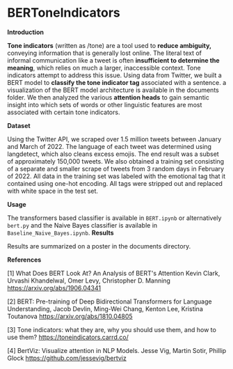 # BERToneIndicators

**Introduction**

**Tone indicators** (written as /tone) are a tool used to **reduce ambiguity,** conveying information that is generally lost online. The literal text of informal communication like a tweet is often **insufficient to determine the meaning**, which relies on much a larger, inaccessible context. Tone indicators attempt to address this issue. Using data from Twitter, we built a BERT model to **classify the tone indicator tag** associated with a sentence. a visualization of the BERT model architecture is available in the documents folder. We then analyzed the various **attention heads** to gain semantic insight into which sets of words or other linguistic features are most associated with certain tone indicators. 

**Dataset**

Using the Twitter API, we scraped over 1.5 million tweets between January and March of 2022. The language of each tweet was determined using langdetect, which also cleans excess emojis. The end result was a subset of approximately 150,000 tweets.
We also obtained a training set consisting of a separate and smaller scrape of tweets from 3 random days in February of 2022. All data in the training set was labeled with the emotional tag that it contained using one-hot encoding. All tags were stripped out and replaced with white space in the test set.

**Usage**

The transformers based classifier is available in `BERT.ipynb` or alternatively `bert.py` and the Naive Bayes classifier is available in `Baseline_Naive_Bayes.ipynb`.
**Results**

Results are summarized on a poster in the documents directory.

**References** 

[1] What Does BERT Look At? An Analysis of BERT's Attention
Kevin Clark, Urvashi Khandelwal, Omer Levy, Christopher D. Manning https://arxiv.org/abs/1906.04341

[2] BERT: Pre-training of Deep Bidirectional Transformers for Language Understanding, Jacob Devlin, Ming-Wei Chang, Kenton Lee, Kristina Toutanova https://arxiv.org/abs/1810.04805

[3] Tone indicators: what they are, why you should use them, and how to use them?
https://toneindicators.carrd.co/

[4] BertViz: Visualize attention in NLP Models. Jesse Vig, Martin Sotir, Phillip Glock
https://github.com/jessevig/bertviz

